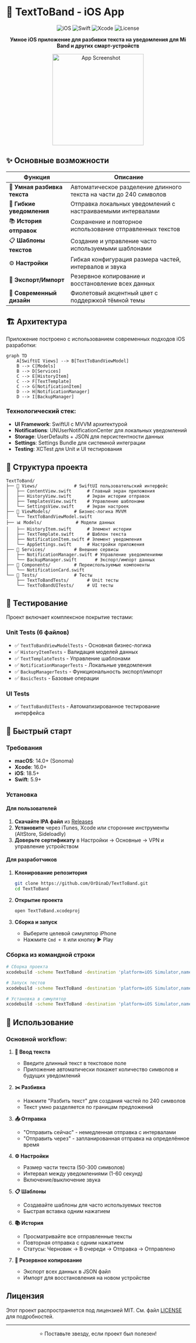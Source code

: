 # 📱 TextToBand - iOS App

<div align="center">
  <img src="https://img.shields.io/badge/iOS-18.5+-blue.svg" alt="iOS">
  <img src="https://img.shields.io/badge/Swift-5.9+-orange.svg" alt="Swift">
  <img src="https://img.shields.io/badge/Xcode-16+-blue.svg" alt="Xcode">
  <img src="https://img.shields.io/badge/License-MIT-green.svg" alt="License">
</div>

<p align="center">
  <strong>Умное iOS приложение для разбивки текста на уведомления для Mi Band и других смарт-устройств</strong>
</p>

<div align="center">
  <img src="https://via.placeholder.com/300x600/6366f1/ffffff?text=TextToBand+App" alt="App Screenshot" width="250">
</div>

## ✨ Основные возможности

| Функция | Описание |
|---------|----------|
| 📝 **Умная разбивка текста** | Автоматическое разделение длинного текста на части до 240 символов |
| 🔔 **Гибкие уведомления** | Отправка локальных уведомлений с настраиваемыми интервалами |
| 📚 **История отправок** | Сохранение и повторное использование отправленных текстов |
| 📋 **Шаблоны текстов** | Создание и управление часто используемыми шаблонами |
| ⚙️ **Настройки** | Гибкая конфигурация размера частей, интервалов и звука |
| 💾 **Экспорт/Импорт** | Резервное копирование и восстановление всех данных |
| 🎨 **Современный дизайн** | Фиолетовый акцентный цвет с поддержкой тёмной темы |

## 🏗️ Архитектура

Приложение построено с использованием современных подходов iOS разработки:

```mermaid
graph TD
    A[SwiftUI Views] --> B[TextToBandViewModel]
    B --> C[Models]
    B --> D[Services]
    C --> E[HistoryItem]
    C --> F[TextTemplate]
    C --> G[NotificationItem]
    D --> H[NotificationManager]
    D --> I[BackupManager]
```

### Технологический стек:
- **UI Framework**: SwiftUI с MVVM архитектурой
- **Notifications**: UNUserNotificationCenter для локальных уведомлений
- **Storage**: UserDefaults + JSON для персистентности данных
- **Settings**: Settings Bundle для системной интеграции
- **Testing**: XCTest для Unit и UI тестирования

## 📁 Структура проекта

```
TextToBand/
├── 📱 Views/              # SwiftUI пользовательский интерфейс
│   ├── ContentView.swift      # Главный экран приложения
│   ├── HistoryView.swift      # Экран истории отправок
│   ├── TemplatesView.swift    # Управление шаблонами
│   └── SettingsView.swift     # Экран настроек
├── 🧠 ViewModels/         # Бизнес-логика MVVM
│   └── TextToBandViewModel.swift
├── 📊 Models/             # Модели данных
│   ├── HistoryItem.swift      # Элемент истории
│   ├── TextTemplate.swift     # Шаблон текста
│   ├── NotificationItem.swift # Элемент уведомления
│   └── AppSettings.swift      # Настройки приложения
├── 🔧 Services/           # Внешние сервисы
│   ├── NotificationManager.swift # Управление уведомлениями
│   └── BackupManager.swift       # Экспорт/импорт данных
├── 🧩 Components/         # Переиспользуемые компоненты
│   └── NotificationCard.swift
└── 🧪 Tests/              # Тесты
    ├── TextToBandTests/       # Unit тесты
    └── TextToBandUITests/     # UI тесты
```

## 🧪 Тестирование

Проект включает комплексное покрытие тестами:

### Unit Tests (6 файлов)
- ✅ `TextToBandViewModelTests` - Основная бизнес-логика
- ✅ `HistoryItemTests` - Валидация моделей данных
- ✅ `TextTemplateTests` - Управление шаблонами
- ✅ `NotificationManagerTests` - Локальные уведомления
- ✅ `BackupManagerTests` - Функциональность экспорт/импорт
- ✅ `BasicTests` - Базовые операции

### UI Tests
- ✅ `TextToBandUITests` - Автоматизированное тестирование интерфейса

## 🚀 Быстрый старт

### Требования
- **macOS**: 14.0+ (Sonoma)
- **Xcode**: 16.0+
- **iOS**: 18.5+
- **Swift**: 5.9+

### Установка

#### Для пользователей
1. **Скачайте IPA файл** из [Releases](https://github.com/OrDinaD/TextToBand/releases)
2. **Установите** через iTunes, Xcode или сторонние инструменты (AltStore, Sideloadly)
3. **Доверьте сертификату** в Настройки → Основные → VPN и управление устройством

#### Для разработчиков
1. **Клонирование репозитория**
   ```bash
   git clone https://github.com/OrDinaD/TextToBand.git
   cd TextToBand
   ```

2. **Открытие проекта**
   ```bash
   open TextToBand.xcodeproj
   ```

3. **Сборка и запуск**
   - Выберите целевой симулятор iPhone
   - Нажмите `Cmd + R` или кнопку ▶️ Play

### Сборка из командной строки

```bash
# Сборка проекта
xcodebuild -scheme TextToBand -destination 'platform=iOS Simulator,name=iPhone 16' build

# Запуск тестов
xcodebuild -scheme TextToBand -destination 'platform=iOS Simulator,name=iPhone 16' test

# Установка в симулятор
xcodebuild -scheme TextToBand -destination 'platform=iOS Simulator,name=iPhone 16' install
```

## 📖 Использование

### Основной workflow:

1. **💬 Ввод текста**
   - Введите длинный текст в текстовое поле
   - Приложение автоматически покажет количество символов и будущих уведомлений

2. **✂️ Разбивка**
   - Нажмите "Разбить текст" для создания частей по 240 символов
   - Текст умно разделяется по границам предложений

3. **📤 Отправка**
   - "Отправить сейчас" - немедленная отправка с интервалами
   - "Отправить через" - запланированная отправка на определённое время

4. **⚙️ Настройки**
   - Размер части текста (50-300 символов)
   - Интервал между уведомлениями (1-60 секунд)
   - Включение/выключение звука

5. **📋 Шаблоны**
   - Создавайте шаблоны для часто используемых текстов
   - Быстрая вставка одним нажатием

6. **📚 История**
   - Просматривайте все отправленные тексты
   - Повторная отправка с одним нажатием
   - Статусы: Черновик → В очереди → Отправка → Отправлено

7. **💾 Резервное копирование**
   - Экспорт всех данных в JSON файл
   - Импорт для восстановления на новом устройстве

##  Лицензия

Этот проект распространяется под лицензией MIT. См. файл [LICENSE](LICENSE) для подробностей.

---

<div align="center">
  <p>⭐ Поставьте звезду, если проект был полезен!</p>
</div>
